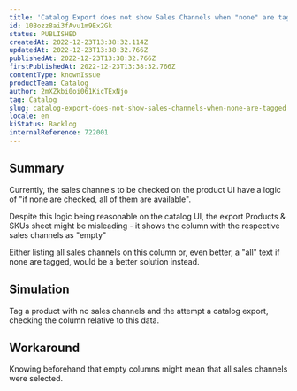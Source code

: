 ```yaml
---
title: 'Catalog Export does not show Sales Channels when "none" are tagged'
id: 10Bozz8ai3fAvu1m9Ex2Gk
status: PUBLISHED
createdAt: 2022-12-23T13:38:32.114Z
updatedAt: 2022-12-23T13:38:32.766Z
publishedAt: 2022-12-23T13:38:32.766Z
firstPublishedAt: 2022-12-23T13:38:32.766Z
contentType: knownIssue
productTeam: Catalog
author: 2mXZkbi0oi061KicTExNjo
tag: Catalog
slug: catalog-export-does-not-show-sales-channels-when-none-are-tagged
locale: en
kiStatus: Backlog
internalReference: 722001
---
```


## Summary


Currently, the sales channels to be checked on the product UI have a logic of "if none are checked, all of them are available".

Despite this logic being reasonable on the catalog UI, the export Products & SKUs sheet might be misleading - it shows the column with the respective sales channels as "empty"

Either listing all sales channels on this column or, even better, a "all" text if none are tagged, would be a better solution instead.


##

## Simulation


Tag a product with no sales channels and the attempt a catalog export, checking the column relative to this data.


##

## Workaround


Knowing beforehand that empty columns might mean that all sales channels were selected.


